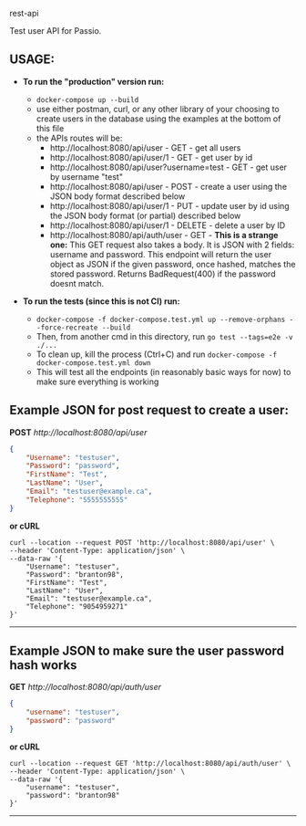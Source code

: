rest-api

Test user API for Passio.

**USAGE:**
------------------------------------------------------------------------------------------------------------------------------
* **To run the "production" version run:**
    * `docker-compose up --build`
    * use either postman, curl, or any other library of your choosing to create users in the database using the examples at the bottom of this file
    * the APIs routes will be:
        * http://localhost:8080/api/user - GET - get all users 
        * http://localhost:8080/api/user/1 - GET - get user by id
        * http://localhost:8080/api/user?username=test - GET - get user by username "test"
        * http://localhost:8080/api/user - POST - create a user using the JSON body format described below
        * http://localhost:8080/api/user/1 - PUT - update user by id using the JSON body format (or partial) described below
        * http://localhost:8080/api/user/1 - DELETE - delete a user by ID
        * http://localhost:8080/api/auth/user - GET - **This is a strange one:** This GET request also takes a body. It is JSON with 2 fields: username and password. This endpoint will return the user object as JSON if the given password, once hashed, matches the stored password. Returns BadRequest(400) if the password doesnt match.

* **To run the tests (since this is not CI) run:**
    * `docker-compose -f docker-compose.test.yml up --remove-orphans --force-recreate --build`
    * Then, from another cmd in this directory, run `go test --tags=e2e -v ./...`
    * To clean up, kill the process (Ctrl+C) and run `docker-compose -f docker-compose.test.yml down`
    * This will test all the endpoints (in reasonably basic ways for now) to make sure everything is working



Example JSON for post request to create a user:
------------------------------------------------------------------------------------------------------------------------------
**POST**
*http://localhost:8080/api/user*
```json
{
    "Username": "testuser",
    "Password": "password",
    "FirstName": "Test",
    "LastName": "User",
    "Email": "testuser@example.ca",
    "Telephone": "5555555555"
}
```

**or cURL**
```shell
curl --location --request POST 'http://localhost:8080/api/user' \
--header 'Content-Type: application/json' \
--data-raw '{
    "Username": "testuser",
    "Password": "branton98",
    "FirstName": "Test",
    "LastName": "User",
    "Email": "testuser@example.ca",
    "Telephone": "9054959271"
}'
```
------------------------------------------------------------------------------------------------------------------------------

Example JSON to make sure the user password hash works
------------------------------------------------------------------------------------------------------------------------------
**GET**
*http://localhost:8080/api/auth/user*
```json
{
    "username": "testuser",
    "password": "password"
}
```

**or cURL**
```shell
curl --location --request GET 'http://localhost:8080/api/auth/user' \
--header 'Content-Type: application/json' \
--data-raw '{
    "username": "testuser",
    "password": "branton98"
}'
```
------------------------------------------------------------------------------------------------------------------------------